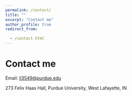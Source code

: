 ```yaml
---
permalink: /contact/
title: ""
excerpt: "Contact me"
author_profile: true
redirect_from: 

  - /contact.html
---
```

# <i class="fa fa-fw fa-send"></i> Contact me #

[<i class="fa fa-fw fa-envelope fa-lg"></i>](mailto:li3549@purdue.edu) Email: li3549@purdue.edu

[<i class="fa fa-fw fa-map-marker fa-lg"></i>](https://www.google.com/maps/place/Felix+Haas+Hall/@40.4268063,-86.9185349,17z/data=!3m1!4b1!4m5!3m4!1s0x8812e2b3ea0869c9:0xe75c6b7828bf42f8!8m2!3d40.4268022!4d-86.9163462)273 Felix Haas Hall, Purdue University, West Lafayette, IN


